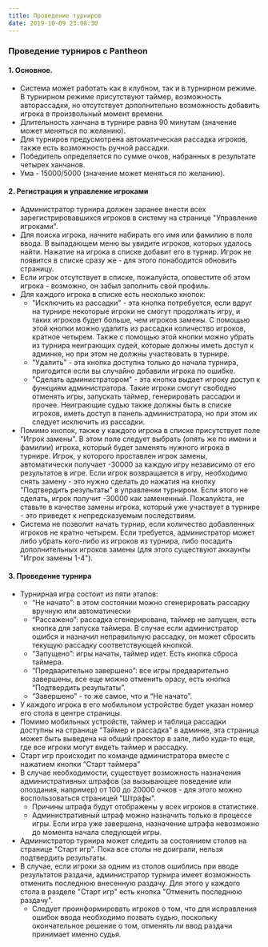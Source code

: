 ```yaml
---
title: Проведение турниров
date: 2019-10-09 23:08:30
---
```


### Проведение турниров с Pantheon

#### 1. Основное.
- Система может работать как в клубном, так и в турнирном режиме. В турнирном режиме присутствуют таймер, возможность авторассадки, но отсутствует дополнительно возможность добавить игрока в произвольный момент времени.
- Длительность ханчана в турнире равна 90 минутам (значение может меняться по желанию). 
- Для турниров предусмотрена автоматическая рассадка игроков, также есть возможность ручной рассадки.
- Победитель определяется по сумме очков, набранных в результате четырех ханчанов.
- Ума - 15000/5000 (значение может меняться по желанию).

#### 2. Регистрация и управление игроками
- Администратор турнира должен заранее внести всех зарегистрировавшихся игроков в систему на странице "Управление игроками".
- Для поиска игрока, начните набирать его имя или фамилию в поле ввода. В выпадающем меню вы увидите игроков, которых удалось найти. Нажатие на игрока в списке добавит его в турнир. Игрок не появится в списке сразу же - для этого понабодится обновить страницу.
- Если игрок отсутствует в списке, пожалуйста, оповестите об этом игрока - возможно, он забыл заполнить свой профиль.
- Для каждого игрока в списке есть несколько кнопок:
  - "Исключить из рассадки" - эта кнопка потребуется, если вдруг на турнире некоторые игроки не смогут продолжать игру, и таких игроков будет больше, чем игроков замены. С помощью этой кнопки можно удалить из рассадки количество игроков, кратное четырем. Также с помощью этой кнопки можно убрать из турнира неиграющих судей, которые должны иметь доступ к админке, но при этом не должны участвовать в турнире.
  - "Удалить" - эта кнопка доступна только до начала турнира, пригодится если вы случайно добавили игрока по ошибке.
  - "Сделать администратором" - эта кнопка выдает игроку доступ к функциям администратора. Такие игроки смогут свободно отменять игры, запускать таймер, генерировать рассадки и прочее. Неиграющие судью также должны быть в списке игроков, иметь доступ в панель администратора, но при этом их следует исключить из рассадки.
- Помимо кнопок, также у каждого игрока в списке присутствует поле "Игрок замены". В этом поле следует выбрать (опять же по имени и фамилии) игрока, который будет заменять нужного игрока в турнире. Игрок, у которого проставлен игрок замены, автоматически получает -30000 за каждую игру независимо от его результатов в игре. Если игрок возвращается в игру, необходимо снять замену - это нужно сделать до нажатия на кнопку "Подтвердить результаты" в управлении турниром. Если этого не сделать, игрок получит -30000 как замененный. Пожалуйста, не ставьте в качестве замены игрока, который уже участвует в турнире - это приведет к непредсказуемым последствиям.
- Система не позволит начать турнир, если количество добавленных игроков не кратно четырем. Если требуется, администратор может либо убрать кого-либо из игроков из турнира, либо посадить дополнительных игроков замены (для этого существуют аккаунты "Игрок замены 1-4").  

#### 3. Проведение турнира
- Турнирная игра состоит из пяти этапов: 
    - “Не начато”: в этом состоянии можно сгенерировать рассадку вручную или автоматически
    - “Рассажено”: рассадка сгенерирована, таймер не запущен, есть кнопка для запуска таймера. В случае если администратор ошибся и назначил неправильную рассадку, он может сбросить текущую рассадку соответствующей кнопкой.
    - “Запущено”: игры начаты, таймер идет. Есть кнопка сброса таймера.
    - “Предварительно завершено”: все игры предварительно завершены, все еще можно отменить орасу, есть кнопка “Подтвердить результаты”.
    - “Завершено” - то же самое, что и “Не начато”.
- У каждого игрока в его мобильном устройстве будет указан номер его стола в центре страницы.
- Помимо мобильных устройств, таймер и таблица рассадки доступны на странице "Таймер и рассадка" в админке, эта страница может быть выведена на общий проектор в зале, либо куда-то еще, где все игроки могут видеть таймер и рассадку.
- Старт игр происходит по команде администратора вместе с нажатием кнопки “Старт таймера”
- В случае необходимости, существует возможность назначения административных штрафов (за вызывающее поведение или опоздания, например) от 100 до 20000 очков - для этого можно воспользоваться страницей "Штрафы". 
    - Причины штрафа будут отображены у всех игроков в статистике. 
    - Административный штраф можно назначить только в процессе игры. Если игра уже завершена, назначение штрафа невозможно до момента начала следующей игры.
- Администратор турнира может следить за состоянием столов на странице "Старт игр". Пока все столы не доиграли, нельзя подтвердить результаты.
- В случае, если игроки за одним из столов ошиблись при вводе результатов раздачи, администратор турнира имеет возможность отменить последнюю внесенную раздачу. Для этого у каждого стола в разделе "Старт игр" есть кнопка "Отменить последнюю раздачу".
    - Следует проинформировать игроков о том, что для исправления ошибок ввода необходимо позвать судью, поскольку окончательное решение о том, отменять ли ввод раздачи принимает именно судья.
